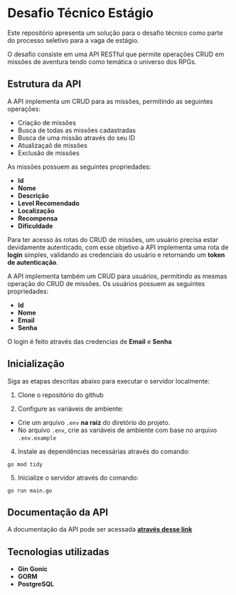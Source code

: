 
# Desafio Técnico Estágio

Este repositório apresenta um solução para o desafio técnico como parte do processo seletivo para a vaga de estágio.

O desafio consiste em uma API RESTful que permite operações CRUD em missões de aventura tendo como temática o universo dos RPGs.


## Estrutura da API

A API implementa um CRUD para as missões, permitindo as seguintes operações:

- Criação de missões
- Busca de todas as missões cadastradas
- Busca de uma missão através do seu ID
- Atualizaçaõ de missões
- Exclusão de missões

As missões possuem as seguintes propriedades:

- **Id**
- **Nome**
- **Descrição**
- **Level Recomendado**
- **Localização**
- **Recompensa**
- **Dificuldade**

Para ter acesso às rotas do CRUD de missões, um usuário precisa estar devidamente autenticado, com esse objetivo a API implementa uma rota de **login** simples, validando as credenciais do usuário e retornando um **token de autenticação**.

A API implementa também um CRUD para usuários, permitindo as mesmas operação do CRUD de missões. Os usuários possuem as seguintes propriedades:

- **Id**
- **Nome**
- **Email**
- **Senha**

O login é feito através das credencias de **Email** e **Senha**


## Inicialização

Siga as etapas descritas abaixo para executar o servidor localmente:

1. Clone o repositório do github

3. Configure as variáveis de ambiente:

- Crie um arquivo `.env` **na raiz** do diretório do projeto.
- No arquivo `.env`, crie as variáveis de ambiente com base no arquivo `.env.example`


4. Instale as dependências necessárias através do comando:
```
go mod tidy
```

5. Inicialize o servidor através do comando:
```
go run main.go
```
## Documentação da API

A documentação da API pode ser acessada **[através desse link](https://documenter.getpostman.com/view/27729819/2sA2rCSgHc#452e09ab-d148-4264-b814-d7436b1bc0c8 'através desse link')**


## Tecnologias utilizadas

- **Gin Gonic**
- **GORM**
- **PostgreSQL**